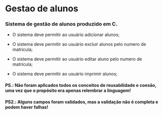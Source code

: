 # Gestao de alunos


### Sistema de gestão de alunos produzido em C.

- O sistema deve permitir ao usuário adicionar alunos;

- O sistema deve permitir ao usuário excluir alunos pelo numero de matricula;

- O sistema deve permitir ao usuário editar aluno pelo numero de matricula;

- O sistema deve permitir ao usuário imprimir alunos;

#### PS.: Não foram aplicados todos os conceitos de reusabilidade e coesão, uma vez que o propósito era apenas relembrar a linguagem!
#### PS2.: Alguns campos foram validados, mas a validação não é completa e podem haver falhas!

